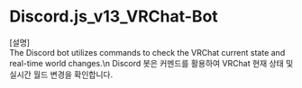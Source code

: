 # Discord.js_v13_VRChat-Bot
[설명]\
The Discord bot utilizes commands to check the VRChat current state and real-time world changes.\n
Discord 봇은 커멘드를 활용하여 VRChat 현재 상태 및 실시간 월드 변경을 확인합니다.

